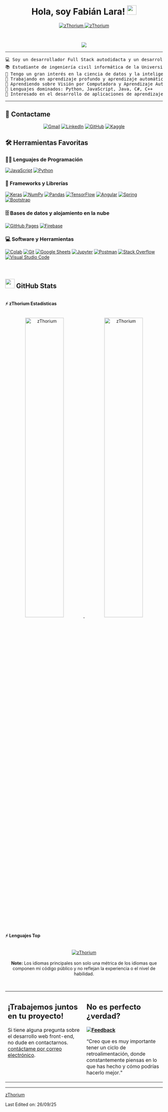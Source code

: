 <h1 align="center">
Hola, soy Fabián Lara!
	<a href="https://github.com/zThorium" target="_self">
		<img src="https://media.giphy.com/media/hvRJCLFzcasrR4ia7z/giphy.gif" width="30">
	</a>
</h1>
<p align="center">
	<a href="https://github.com/zThorium">
		<img src="https://komarev.com/ghpvc/?username=zThorium&label=Profile%20views&color=0e75b6&style=flat" alt="zThorium" />
	</a>
	<a href="https://github.com/zThorium">
		<img src="https://img.shields.io/github/followers/zThorium?label=Followers" alt="zThorium" />
	</a>
</p>
<br/>
<p align="center">
	<a href="https://github.com/zThorium">
		<img src="https://readme-typing-svg.herokuapp.com?lines=Computer+Science+Student;Full+Stack+Web+Developer;Freelancer;DS%20|%20AI%20|%20ML%20Enthusiastic;Always%20learning%20new%20things&center=true&width=380&height=45">
	</a>
</p>

<hr>

<pre>
💻 Soy un desarrollador Full Stack autodidacta y un desarrollador de aprendizaje automático.
📚 Estudiante de ingeniería civil informática de la Universidad de Valparaíso
📝 Tengo un gran interés en la ciencia de datos y la inteligencia artificial.
🔭 Trabajando en aprendizaje profundo y aprendizaje automático
🌱 Aprendiendo sobre Visión por Computadora y Aprendizaje Automático
🌟 Lenguajes dominados: Python, JavaScript, Java, C#, C++
🚩 Interesado en el desarrollo de aplicaciones de aprendizaje automático de pila completa
</pre>
<hr>

## 🤝 Contactame
<p align="center">
	<a href="mailto:fabianfigueroa1610@gmail.com"><img img src="https://img.shields.io/badge/gmail-%23EA4335.svg?style=plastic&logo=gmail&logoColor=white" alt="Gmail"/></a>
	<a href="https://www.linkedin.com/in/zThorium/"><img src="https://img.shields.io/badge/linkedin-%230A66C2.svg?style=plastic&logo=linkedin&logoColor=white" alt="LinkedIn"/></a>
	<a href="https://github.com/zThorium"><img src="https://img.shields.io/badge/github-%23181717.svg?style=plastic&logo=github&logoColor=white" alt="GitHub"/></a>
	<a href="https://www.kaggle.com/zThoriummohammed"><img src="https://img.shields.io/badge/kaggle-%230A66C2.svg?style=plastic&logo=kaggle&logoColor=white" alt="Kaggle"/></a>
</p>

## 🛠️ Herramientas Favoritas

### 👨‍💻 Lenguajes de Programación

<p>
    <a href="https://github.com/zThorium"><img alt="JavaScript" src="https://img.shields.io/badge/JavaScript%20-%23F7DF1E.svg?logo=javascript&logoColor=black"></a>
    <a href="https://github.com/zThorium"><img alt="Python" src="https://img.shields.io/badge/Python%20-%2314354C.svg?logo=python&logoColor=white"></a>

### 🧰 Frameworks y Librerías

<p>
    <a href="https://github.com/zThorium"><img alt="Keras" src="https://img.shields.io/badge/Keras%20-%23D00000.svg?logo=Keras&logoColor=white"></a>
    <a href="https://github.com/zThorium"><img alt="NumPy" src="https://img.shields.io/badge/Numpy%20-%23013243.svg?logo=numpy&logoColor=white"></a>
    <a href="https://github.com/zThorium"><img alt="Pandas" src="https://img.shields.io/badge/Pandas%20-%23150458.svg?logo=pandas&logoColor=white"></a>
    <a href="https://github.com/zThorium"><img alt="TensorFlow" src="https://img.shields.io/badge/TensorFlow%20-%23FF6F00.svg?logo=TensorFlow&logoColor=white"></a>
    <a href="https://github.com/zThorium"><img alt="Angular" src="https://img.shields.io/badge/Angular%20-%23D00000.svg?logo=Angular&logoColor=white"></a>
    <a href="https://github.com/zThorium"><img alt="Spring" src="https://img.shields.io/badge/Spring%20Boot%20-%2334A853.svg?logo=Springboot&logoColor=white"></a>
    <a href="https://github.com/zThorium"><img alt="Bootstrap" src="https://img.shields.io/badge/Bootstrap%20-%23150458.svg?logo=Bootstrap&logoColor=white"></a>
</p>

### 🗄️ Bases de datos y alojamiento en la nube

<p>
    <a href="https://github.com/zThorium"><img alt="GitHub Pages" src="https://img.shields.io/badge/GitHub%20Pages-%23327FC7.svg?logo=github&logoColor=white"></a>
    <a href="https://github.com/zThorium"><img alt="Firebase" src ="https://img.shields.io/badge/Firebase-%23FF6F00.svg?logo=firebase&logoColor=white"></a>
</p>

### 💻 Software y Herramientas

<p>
    <a href="https://github.com/zThorium"><img alt="Colab" src="https://img.shields.io/badge/Colab-00b56a.svg?logo=google-colab&logoColor=white"></a>
    <a href="https://github.com/zThorium"><img alt="Git" src="https://img.shields.io/badge/Git%20-%23F05033.svg?logo=git&logoColor=white"></a>
    <a href="https://github.com/zThorium"><img alt="Google Sheets" src="https://img.shields.io/badge/Google%20Sheets%20-%2334A853.svg?logo=google%20sheets&logoColor=white"></a>
    <a href="https://github.com/zThorium"><img alt="Jupyter" src="https://img.shields.io/badge/Jupyter%20-%23F37626.svg?logo=Jupyter&logoColor=white"></a>
    <a href="https://github.com/zThorium"><img alt="Postman" src="https://img.shields.io/badge/Postman-FF6C37?logo=postman&logoColor=white"></a>
    <a href="https://github.com/zThorium"><img alt="Stack Overflow" src="https://img.shields.io/badge/-Stack%20Overflow-FE7A16?logo=stack-overflow&logoColor=white"></a>
    <a href="https://github.com/zThorium"><img alt="Visual Studio Code" src="https://img.shields.io/badge/Visual%20Studio%20Code-0078d7.svg?logo=visual-studio-code&logoColor=white"></a>
</p>
</br>

<!--
### 👨🏽‍💻 Workspace
<p>
    <a href="https://github.com/zThorium"><img alt="Macbook Air M1" src="https://img.shields.io/badge/Apple-MacBook_Air_2020-999999?style=for-the-badge&logo=apple&logoColor=white"></a>
    <a href="https://github.com/zThorium"><img alt="Spotify" src="https://img.shields.io/badge/Spotify-1ED760?&style=for-the-badge&logo=spotify&logoColor=white"></a>
</p>
-->


## <a href="https://github.com/zThorium"><img src="https://www.blumbergdigital.com/wp-content/uploads/2020/10/stats-graphic-statistics-business-512.png" width="30"></a> GitHub Stats

<br/>
<summary><b>⚡ zThorium Estadísticas</b></summary>
<br/>
<p align="center">
	<a href="https://github.com/zThorium">
	<img width="49.5%" src="https://github-readme-stats.vercel.app/api?username=zThorium&show_icons=true" alt="zThorium">
	<img width="49.5%" src="https://github-readme-streak-stats.herokuapp.com/?user=zThorium" alt="zThorium">
	</a>
	<br/>
</p>
<br/>
<!--
<summary><b>⚡ Activity graph</b></summary>
<br/>
<p align="center">
	<a href="https://github.com/zThorium">
		<img src="https://activity-graph.herokuapp.com/graph?username=zThorium&bg_color=ffffff&color=000000&line=000000&point=000000&area=true&hide_border=true" alt="zThorium">
	</a>
</p>
<br/>
-->
<summary><b>⚡ Lenguajes Top</b></summary>
<br/>

<p align="center">
	<a href="https://github.com/zThorium">
	<img src="https://github-readme-stats.vercel.app/api/top-langs/?username=zThorium&langs_count=8&layout=compact" alt="zThorium">
	</a>
	<br/>
<br/>
<b>Note:</b> Los idiomas principales son solo una métrica de los idiomas que componen mi código público y no reflejan la experiencia o el nivel de habilidad.
</p>
<br/>

<table style="border: none">
  <tr>
  <td width="50%" valign="top">

## ¡Trabajemos juntos en tu proyecto!

Si tiene alguna pregunta sobre el desarrollo web front-end, no dude en contactarnos. <a href="fabianfigueroa1610@gmail.com">contáctame por correo electrónico</a>.

  </td>
  <td width="50%" valign="top">

## No es perfecto ¿verdad?

**<a href="https://github.com/zThorium"><img alt="Feedback" src="https://img.shields.io/badge/Ask%20me-anything-1abc9c.svg"></a>**

“Creo que es muy importante tener un ciclo de retroalimentación, donde constantemente piensas en lo que has hecho y cómo podrías hacerlo mejor."

  </td>
  </tr>
</table>

------

[zThorium](https://github.com/zThorium)

Last Edited on: 26/09/25
